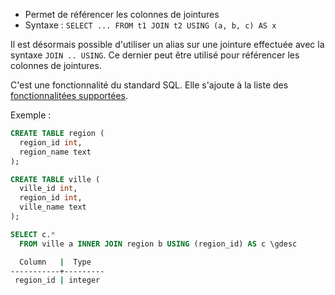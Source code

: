 <!--
Les commits sur ce sujet sont :

* https://git.postgresql.org/gitweb/?p=postgresql.git;a=commit;h=055fee7eb4dcc78e58672aef146334275e1cc40d

Discussion

* https://www.postgresql.org/message-id/flat/454638cf-d563-ab76-a585-2564428062af@2ndquadrant.com

-->

<div class="slide-content">

* Permet de référencer les colonnes de jointures
* Syntaxe :
  `SELECT ... FROM t1 JOIN t2 USING (a, b, c) AS x`

</div>

<div class="notes">

Il est désormais possible d'utiliser un alias sur une jointure effectuée avec la
syntaxe `JOIN .. USING`. Ce dernier peut être utilisé pour référencer les
colonnes de jointures.

C'est une fonctionnalité du standard SQL. Elle s'ajoute à la liste des
[fonctionnalitées
supportées](https://docs.postgresql.fr/14/features.html).

Exemple :

```sql
CREATE TABLE region (
  region_id int,
  region_name text
);

CREATE TABLE ville (
  ville_id int,
  region_id int,
  ville_name text
);
```

```sql
SELECT c.*
  FROM ville a INNER JOIN region b USING (region_id) AS c \gdesc
```
```sh
  Column   |  Type
-----------+---------
 region_id | integer
```

</div>
